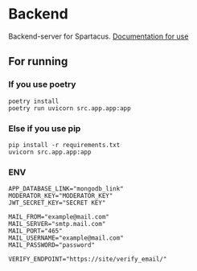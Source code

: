 # Backend
Backend-server for Spartacus. [Documentation for use](https://petite-keeper-162.notion.site/Backend-69daae844b2d4c5987755d83ffc4c662?pvs=4)
## For running
### If you use poetry
```
poetry install 
poetry run uvicorn src.app.app:app
```
### Else if you use pip
```
pip install -r requirements.txt
uvicorn src.app.app:app
```


### ENV 
```
APP_DATABASE_LINK="mongodb_link"
MODERATOR_KEY="MODERATOR_KEY"
JWT_SECRET_KEY="SECRET KEY"

MAIL_FROM="example@mail.com"
MAIL_SERVER="smtp.mail.com"
MAIL_PORT="465"
MAIL_USERNAME="example@mail.com"
MAIL_PASSWORD="password"

VERIFY_ENDPOINT="https://site/verify_email/"
```
